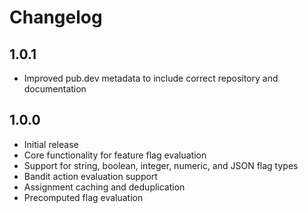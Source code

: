 # Changelog

## 1.0.1

- Improved pub.dev metadata to include correct repository and documentation

## 1.0.0

- Initial release
- Core functionality for feature flag evaluation
- Support for string, boolean, integer, numeric, and JSON flag types
- Bandit action evaluation support
- Assignment caching and deduplication
- Precomputed flag evaluation
